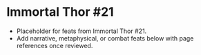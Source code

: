# Immortal Thor #21

- Placeholder for feats from Immortal Thor #21.
- Add narrative, metaphysical, or combat feats below with page references once reviewed.